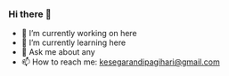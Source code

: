 ### Hi there 👋
 - 🔭 I’m currently working on here
 - 🌱 I’m currently learning here
 - 💬 Ask me about any
 - 📫 How to reach me: kesegarandipagihari@gmail.com
<!--
**soerahmat69/soerahmat69** is a ✨ _special_ ✨ repository because its `README.md` (this file) appears on your GitHub profile.

Here are some ideas to get you started:

 🔭 I’m currently working on here
 🌱 I’m currently learning here
- 👯 I’m looking to collaborate on ...
- 🤔 I’m looking for help with ...
 💬 Ask me about any
 📫 How to reach me: kesegarandipagihari@gmail.com
- 😄 Pronouns: ...
- ⚡ Fun fact: ...
-->
